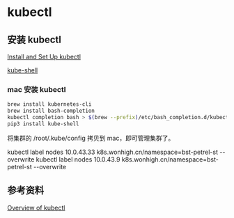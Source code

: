 # kubectl

## 安装 kubectl

[Install and Set Up kubectl](https://kubernetes.io/docs/tasks/tools/install-kubectl/)

[kube-shell](https://github.com/cloudnativelabs/kube-shell)

### mac 安装 kubectl

```sh
brew install kubernetes-cli
brew install bash-completion
kubectl completion bash > $(brew --prefix)/etc/bash_completion.d/kubectl
pip3 install kube-shell
```

将集群的 /root/.kube/config 拷贝到 mac，即可管理集群了。

kubectl label nodes 10.0.43.33 k8s.wonhigh.cn/namespace=bst-petrel-st --overwrite
kubectl label nodes 10.0.43.9  k8s.wonhigh.cn/namespace=bst-petrel-st --overwrite

## 参考资料

[Overview of kubectl](https://kubernetes.io/docs/reference/kubectl/overview/)

